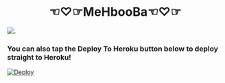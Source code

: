 <h1 align=center>☜♡☞MeHbooBa☜♡☞</H1>

![.](https://telegra.ph/file/5dfcc414d6f4fcbe3a8e4.jpg)

### You can also tap the Deploy To Heroku button below to deploy straight to Heroku!

[![Deploy](https://www.herokucdn.com/deploy/button.svg)](https://heroku.com/deploy?template=https://github.com/sakhaavvaavaj93/mehbooba)</p>




